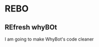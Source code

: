 # REBO
REfresh whyBOt
------------------------------------------------------------------------------------------------------

I am going to make WhyBot's code cleaner
